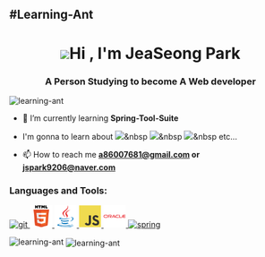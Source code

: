 #Learning-Ant
---
<h1 align="center"><img src="https://github.com/TheDudeThatCode/TheDudeThatCode/blob/master/Assets/Hi.gif" width=“29px”>Hi , I'm JeaSeong Park</h1>
<h3 align="center">A Person Studying to become A Web developer</h3>

<p align="left"> <img src="https://komarev.com/ghpvc/?username=learning-ant&label=Profile%20views&color=0e75b6&style=flat" alt="learning-ant" /> </p>



- 🌱 I’m currently learning **Spring-Tool-Suite**

- I'm gonna to learn about <img src="https://img.shields.io/badge/React?style=flat-square&logo=React&logoColor=white"/></a>&nbsp
<img src="https://img.shields.io/badge/Python?style=flat-square&logo=Python&logoColor=white"/></a>&nbsp
<img src="https://img.shields.io/badge/TypeScript?style=flat-square&logo=TypeScript&logoColor=white"/></a>&nbsp etc...


- 📫 How to reach me **a86007681@gmail.com or jspark9206@naver.com**


<h3 align="left">Languages and Tools:</h3>
<p align="left"> <a href="https://git-scm.com/" target="_blank"> <img src="https://www.vectorlogo.zone/logos/git-scm/git-scm-icon.svg" alt="git" width="40" height="40"/> </a> <a href="https://www.w3.org/html/" target="_blank"> <img src="https://raw.githubusercontent.com/devicons/devicon/master/icons/html5/html5-original-wordmark.svg" alt="html5" width="40" height="40"/> </a> <a href="https://www.java.com" target="_blank"> <img src="https://raw.githubusercontent.com/devicons/devicon/master/icons/java/java-original.svg" alt="java" width="40" height="40"/> </a> <a href="https://developer.mozilla.org/en-US/docs/Web/JavaScript" target="_blank"> <img src="https://raw.githubusercontent.com/devicons/devicon/master/icons/javascript/javascript-original.svg" alt="javascript" width="40" height="40"/> </a> <a href="https://www.oracle.com/" target="_blank"> <img src="https://raw.githubusercontent.com/devicons/devicon/master/icons/oracle/oracle-original.svg" alt="oracle" width="40" height="40"/> </a> <a href="https://spring.io/" target="_blank"> <img src="https://www.vectorlogo.zone/logos/springio/springio-icon.svg" alt="spring" width="40" height="40"/> </a> </p>

<p><img align="left" src="https://github-readme-stats.vercel.app/api/top-langs?username=learning-ant&show_icons=true&locale=en&layout=compact" alt="learning-ant" /></p>

<p>&nbsp;<img align="center" src="https://github-readme-stats.vercel.app/api?username=learning-ant&show_icons=true&locale=en" alt="learning-ant" /></p>
